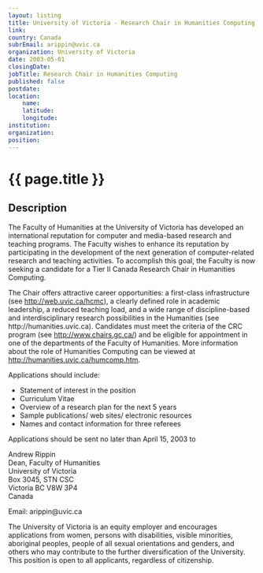 ```yaml
---
layout: listing
title: University of Victoria - Research Chair in Humanities Computing
link:
country: Canada
subrEmail: arippin@uvic.ca
organization: University of Victoria 
date: 2003-05-01
closingDate: 
jobTitle: Research Chair in Humanities Computing
published: false
postdate:
location:
    name: 
    latitude: 
    longitude: 
institution: 
organization: 
position: 
--- 
```



# {{ page.title }}

## Description


<p>The Faculty of Humanities at the University of Victoria has developed an international reputation for computer and media-based research and teaching programs. The Faculty wishes to enhance its reputation by participating in the development of the next generation of computer-related research and teaching activities. To accomplish this goal, the Faculty is now seeking a candidate for a Tier II Canada Research Chair in Humanities Computing. </p>

<p>The Chair offers attractive career opportunities: a first-class infrastructure (see <a href="http://web.uvic.ca/hcmc">http://web.uvic.ca/hcmc</a>), a clearly defined role in academic leadership, a reduced teaching load, and a wide range of discipline-based and interdisciplinary research possibilities in the Humanities (see http://humanities.uvic.ca). Candidates must meet the criteria of the CRC program (see <a href="http://www.chairs.gc.ca/">http://www.chairs.gc.ca/</a>) and be eligible for appointment in one of the departments of the Faculty of Humanities. More information about the role of Humanities Computing can be viewed at <a href="http://humanities.uvic.ca/humcomp.htm">http://humanities.uvic.ca/humcomp.htm</a>.</p>


<p>Applications should include:

<ul>
<li>Statement of interest in the position</li>
<li>Curriculum Vitae</li>
<li>Overview of a research plan for the next 5 years</li>
<li>Sample publications/ web sites/ electronic resources</li>
<li>Names and contact information for three referees</li>
</ul>
</p>
<p>Applications should be sent no later than April 15, 2003 to</p>

<p>Andrew Rippin<br/>
Dean, Faculty of Humanities<br/>
University of Victoria<br/>
Box 3045, STN CSC<br/>
Victoria BC V8W 3P4<br/>
Canada</p>

<p>Email: arippin@uvic.ca

<p>The University of Victoria is an equity employer and encourages applications from women, persons with disabilities, visible minorities, aboriginal peoples, people of all sexual orientations and genders, and others who may contribute to the further diversification of the University. This position is open to all applicants, regardless of citizenship.</p>

